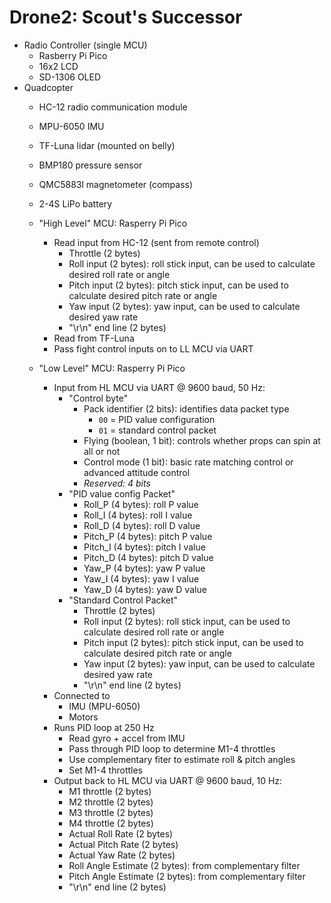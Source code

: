 # Drone2: Scout's Successor
- Radio Controller (single MCU)
    - Rasberry Pi Pico
    - 16x2 LCD
    - SD-1306 OLED
- Quadcopter
    - HC-12 radio communication module
    - MPU-6050 IMU
    - TF-Luna lidar (mounted on belly)
    - BMP180 pressure sensor
    - QMC5883l magnetometer (compass)
    - 2-4S LiPo battery
    - "High Level" MCU: Rasperry Pi Pico
        - Read input from HC-12 (sent from remote control)
            - Throttle (2 bytes)
            - Roll input (2 bytes): roll stick input, can be used to calculate desired roll rate or angle
            - Pitch input (2 bytes): pitch stick input, can be used to calculate desired pitch rate or angle
            - Yaw input (2 bytes): yaw input, can be used to calculate desired yaw rate
            - "\r\n" end line (2 bytes)
        - Read from TF-Luna
        - Pass fight control inputs on to LL MCU via UART
        
    - "Low Level" MCU: Rasperry Pi Pico
        - Input from HL MCU via UART @ 9600 baud, 50 Hz:
            - "Control byte"
                - Pack identifier (2 bits): identifies data packet type
                    - `00` = PID value configuration
                    - `01` = standard control packet
                - Flying (boolean, 1 bit): controls whether props can spin at all or not
                - Control mode (1 bit): basic rate matching control or advanced attitude control
                - *Reserved: 4 bits*
            - "PID value config Packet"
                - Roll_P (4 bytes): roll P value
                - Roll_I (4 bytes): roll I value
                - Roll_D (4 bytes): roll D value
                - Pitch_P (4 bytes): pitch P value
                - Pitch_I (4 bytes): pitch I value
                - Pitch_D (4 bytes): pitch D value
                - Yaw_P (4 bytes): yaw P value
                - Yaw_I (4 bytes): yaw I value
                - Yaw_D (4 bytes): yaw D value
            - "Standard Control Packet"
                - Throttle (2 bytes)
                - Roll input (2 bytes): roll stick input, can be used to calculate desired roll rate or angle
                - Pitch input (2 bytes): pitch stick input, can be used to calculate desired pitch rate or angle
                - Yaw input (2 bytes): yaw input, can be used to calculate desired yaw rate
                - "\r\n" end line (2 bytes)
        - Connected to
            - IMU (MPU-6050)
            - Motors
        - Runs PID loop at 250 Hz
            - Read gyro + accel from IMU
            - Pass through PID loop to determine M1-4 throttles
            - Use complementary fiter to estimate roll & pitch angles
            - Set M1-4 throttles
        - Output back to HL MCU via UART @ 9600 baud, 10 Hz:
            - M1 throttle (2 bytes)
            - M2 throttle (2 bytes)
            - M3 throttle (2 bytes)
            - M4 throttle (2 bytes)
            - Actual Roll Rate (2 bytes)
            - Actual Pitch Rate (2 bytes)
            - Actual Yaw Rate (2 bytes)
            - Roll Angle Estimate (2 bytes): from complementary filter
            - Pitch Angle Estimate (2 bytes): from complementary filter
            - "\r\n" end line (2 bytes)